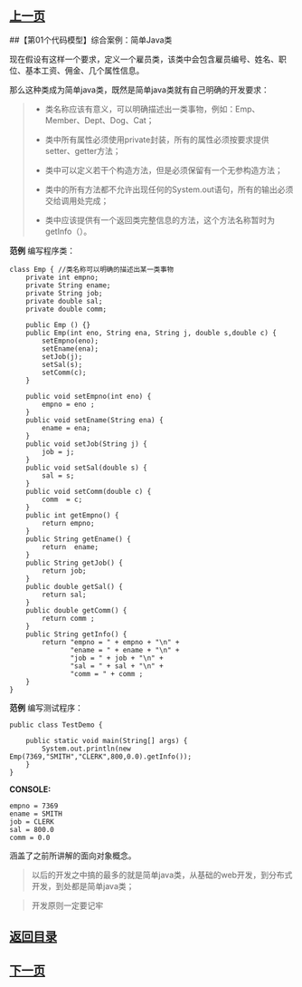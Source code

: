 ## [上一页](course9)


##【第01个代码模型】综合案例：简单Java类

现在假设有这样一个要求，定义一个雇员类，该类中会包含雇员编号、姓名、职位、基本工资、佣金、几个属性信息。

那么这种类成为简单java类，既然是简单java类就有自己明确的开发要求：

> - 类名称应该有意义，可以明确描述出一类事物，例如：Emp、Member、Dept、Dog、Cat；
> 
> - 类中所有属性必须使用private封装，所有的属性必须按要求提供setter、getter方法；
> 
> - 类中可以定义若干个构造方法，但是必须保留有一个无参构造方法；
> 
> - 类中的所有方法都不允许出现任何的System.out语句，所有的输出必须交给调用处完成；
> 
> - 类中应该提供有一个返回类完整信息的方法，这个方法名称暂时为getInfo（）。    

**范例** 编写程序类：
	
	class Emp { //类名称可以明确的描述出某一类事物
		private int empno;
		private String ename;
		private String job;
		private double sal;
		private double comm;
		
		public Emp () {}
		public Emp(int eno, String ena, String j, double s,double c) {
			setEmpno(eno);
			setEname(ena);
			setJob(j);
			setSal(s);
			setComm(c);
		}
		
		public void setEmpno(int eno) {
			empno = eno ;
		}
		public void setEname(String ena) {
			ename = ena;
		}
		public void setJob(String j) {
			job = j;
		}
		public void setSal(double s) {
			sal = s;
		}
		public void setComm(double c) {
			comm  = c;
		}
		public int getEmpno() {
			return empno;
		}
		public String getEname() {
			return  ename;
		}
		public String getJob() {
			return job;
		}
		public double getSal() {
			return sal;
		}
		public double getComm() {
			return comm ;
		}
		public String getInfo() {
			return "empno = " + empno + "\n" +
				   "ename = " + ename + "\n" +
				   "job = " + job + "\n" +
				   "sal = " + sal + "\n" +
				   "comm = " + comm ;  
		}
	}

**范例** 编写测试程序：

	public class TestDemo {
	
		public static void main(String[] args) {
			System.out.println(new Emp(7369,"SMITH","CLERK",800,0.0).getInfo());
		}
	}

**CONSOLE:**

	empno = 7369
	ename = SMITH
	job = CLERK
	sal = 800.0
	comm = 0.0



涵盖了之前所讲解的面向对象概念。

> 以后的开发之中搞的最多的就是简单java类，从基础的web开发，到分布式开发，到处都是简单java类；

> 开发原则一定要记牢




## [返回目录](https://wuchengcheng110120.github.io/learnJava)
## [下一页](course9)

